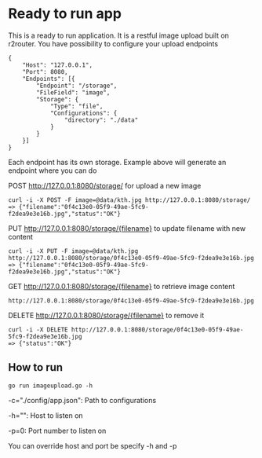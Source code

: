 # Ready to run app
This is a ready to run application. It is a restful image upload built on r2router.
You have possibility to configure your upload endpoints

	{
		"Host": "127.0.0.1",
		"Port": 8080,
		"Endpoints": [{
			"Endpoint": "/storage",
			"FileField": "image",
			"Storage": {
				"Type": "file",
				"Configurations": {
					"directory": "./data"
				}
			}
		}]
	}
	
Each endpoint has its own storage. Example above will generate an endpoint where you can do

POST http://127.0.0.1:8080/storage/ for upload a new image
 
	curl -i -X POST -F image=@data/kth.jpg http://127.0.0.1:8080/storage/
	=> {"filename":"0f4c13e0-05f9-49ae-5fc9-f2dea9e3e16b.jpg","status":"OK"}

PUT http://127.0.0.1:8080/storage/{filename} to update filename with new content
	
	curl -i -X PUT -F image=@data/kth.jpg  http://127.0.0.1:8080/storage/0f4c13e0-05f9-49ae-5fc9-f2dea9e3e16b.jpg
	=> {"filename":"0f4c13e0-05f9-49ae-5fc9-f2dea9e3e16b.jpg","status":"OK"}
	
GET http://127.0.0.1:8080/storage/{filename} to retrieve image content

	http://127.0.0.1:8080/storage/0f4c13e0-05f9-49ae-5fc9-f2dea9e3e16b.jpg

DELETE http://127.0.0.1:8080/storage/{filename} to remove it
	
	curl -i -X DELETE http://127.0.0.1:8080/storage/0f4c13e0-05f9-49ae-5fc9-f2dea9e3e16b.jpg
	=> {"status":"OK"}


## How to run

	go run imageupload.go -h
	
-c="./config/app.json": Path to configurations

-h="": Host to listen on

-p=0: Port number to listen on

You can override host and port be specify -h and -p